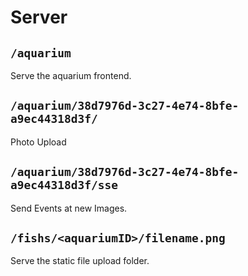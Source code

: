 # Server

## `/aquarium`

Serve the aquarium frontend.

## `/aquarium/38d7976d-3c27-4e74-8bfe-a9ec44318d3f/`

Photo Upload

## `/aquarium/38d7976d-3c27-4e74-8bfe-a9ec44318d3f/sse`

Send Events at new Images.

## `/fishs/<aquariumID>/filename.png`

Serve the static file upload folder.
